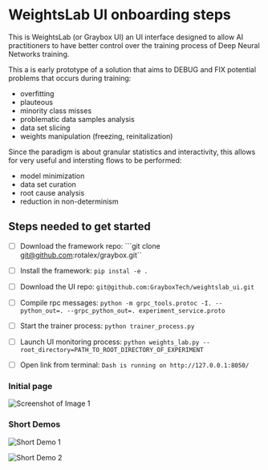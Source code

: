 # WeightsLab UI onboarding steps
This is WeightsLab (or Graybox UI) an UI interface designed to allow AI
practitioners to have better control over the training process of
Deep Neural Networks training.

This a is early prototype of a solution that aims to DEBUG and FIX potential
problems that occurs during training:
* overfitting
* plauteous
* minority class misses
* problematic data samples analysis
* data set slicing
* weights manipulation (freezing, reinitalization)

Since the paradigm is about granular statistics and interactivity, this allows
for very useful and intersting flows to be performed:
* model minimization
* data set curation
* root cause analysis
* reduction in non-determinism


## Steps needed to get started
- [ ] Download the framework repo:
```git clone git@github.com:rotalex/graybox.git``
- [ ] Install the framework:
```pip instal -e .```
- [ ] Download the UI repo:
```git@github.com:GrayboxTech/weightslab_ui.git```
- [ ] Compile rpc messages:
```python -m grpc_tools.protoc -I. --python_out=. --grpc_python_out=. experiment_service.proto```
- [ ] Start the trainer process:
```python trainer_process.py```
- [ ] Launch UI monitoring process:
```python weights_lab.py --root_directory=PATH_TO_ROOT_DIRECTORY_OF_EXPERIMENT```
- [ ] Open link from terminal:
``` Dash is running on http://127.0.0.1:8050/ ```


### Initial page
![Screenshot of Image 1](screen-shots/hyper_and_plots.png)

### Short Demos
![Short Demo 1](screen-shots/reinits.gif)

![Short Demo 2](screen-shots/data-model-manipulation.gif)


